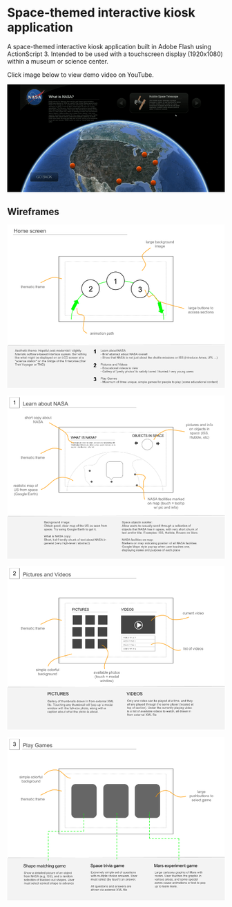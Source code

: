# Space-themed interactive kiosk application

A space-themed interactive kiosk application built in Adobe Flash using ActionScript 3. Intended to be used with a touchscreen display (1920x1080) within a museum or science center.

Click image below to view demo video on YouTube.

[![Demo](docs/demo.gif)](https://www.youtube.com/watch?v=7BmjL8HnLs0)


## Wireframes

![Homescreen](docs/Homescreen.png)

![1 - Learn about NASA](docs/1LearnaboutNASA.png)

![2 - Pictures and videos](docs/2PicturesandVideos.png)

![3 - Play games](docs/3PlayGames.png)

